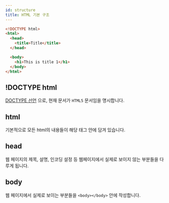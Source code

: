 ```yaml
---
id: structure
title: HTML 기본 구조
---
```


```html
<!DOCTYPE html>
<html>
  <head>
    <title>Title</title>
  </head>

  <body>
    <h1>This is title 1</h1>
  </body>
</html>
```

## !DOCTYPE html

[DOCTYPE 선언](/docs/web/html/doctype#doctype-이란) 으로, 현재 문서가 `HTML5` 문서임을 명시합니다.

## html

기본적으로 모든 html의 내용들이 해당 태그 안에 담겨 있습니다.

## head

웹 페이지의 제목, 설명, 인코딩 설정 등 웹페이지에서 실제로 보이지 않는 부분들을 다루게 됩니다.

## body

웹 페이지에서 실제로 보이는 부분들을 `<body></body>` 안에 작성합니다.

